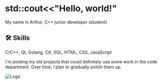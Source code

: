 # std::cout<<"Hello, world!"


My name is Arthur, C++ junior developer (student)


## 🛠 Skills
C/C++, Qt, Golang, C#, SQL, HTML, CSS, JavaScript

I'm posting my old projects that could definitely use some work in the code department. Over time, I plan to gradually polish them up.


![Logo](https://cdn-ilbnbgd.nitrocdn.com/DmbmBmOWioNwhwhvqRywPErjVBHKZywW/assets/images/optimized/rev-2bb310a/www.emertxe.com/wp-content/uploads/2023/12/Qt-Application-Programming-with-C-1.png)
